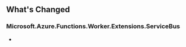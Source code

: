 ## What's Changed

<!-- Please add your release notes in the following format:
- My change description (#PR/#issue)
-->

### Microsoft.Azure.Functions.Worker.Extensions.ServiceBus <version>

- <entry>

